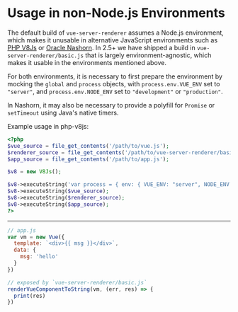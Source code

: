 # Usage in non-Node.js Environments

The default build of `vue-server-renderer` assumes a Node.js environment, which makes it unusable in alternative JavaScript environments such as [PHP V8Js](https://github.com/phpv8/v8js) or [Oracle Nashorn](https://docs.oracle.com/javase/8/docs/technotes/guides/scripting/nashorn/). In 2.5+ we have shipped a build in `vue-server-renderer/basic.js` that is largely environment-agnostic, which makes it usable in the environments mentioned above.

For both environments, it is necessary to first prepare the environment by mocking the `global` and `process` objects, with `process.env.VUE_ENV` set to `"server"`, and `process.env.NODE_ENV` set to `"development"` or `"production"`.

In Nashorn, it may also be necessary to provide a polyfill for `Promise` or `setTimeout` using Java's native timers.

Example usage in php-v8js:

``` php
<?php
$vue_source = file_get_contents('/path/to/vue.js');
$renderer_source = file_get_contents('/path/to/vue-server-renderer/basic.js');
$app_source = file_get_contents('/path/to/app.js');

$v8 = new V8Js();

$v8->executeString('var process = { env: { VUE_ENV: "server", NODE_ENV: "production" }}; this.global = { process: process };');
$v8->executeString($vue_source);
$v8->executeString($renderer_source);
$v8->executeString($app_source);
?>
```

---

``` js
// app.js
var vm = new Vue({
  template: `<div>{{ msg }}</div>`,
  data: {
    msg: 'hello'
  }
})

// exposed by `vue-server-renderer/basic.js`
renderVueComponentToString(vm, (err, res) => {
  print(res)
})
```
